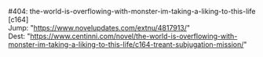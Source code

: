 #404: the-world-is-overflowing-with-monster-im-taking-a-liking-to-this-life [c164] <br/>
Jump: "https://www.novelupdates.com/extnu/4817913/" <br/>
Dest: "https://www.centinni.com/novel/the-world-is-overflowing-with-monster-im-taking-a-liking-to-this-life/c164-treant-subjugation-mission/"